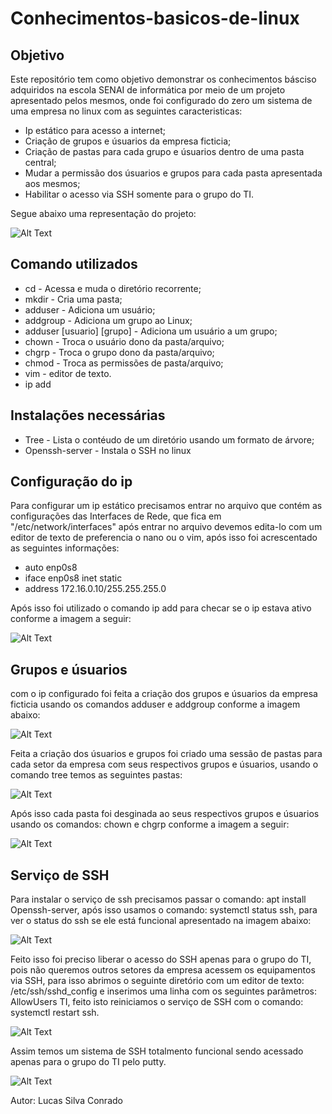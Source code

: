 # Conhecimentos-basicos-de-linux

## Objetivo

Este repositório tem como objetivo demonstrar os conhecimentos básciso adquiridos na escola SENAI de informática por meio de um projeto apresentado pelos mesmos, onde foi configurado do zero um sistema de uma empresa no linux com as seguintes caracteristicas:

* Ip estático para acesso a internet;
* Criação de grupos e úsuarios da empresa ficticia;
* Criação de pastas para cada grupo e úsuarios dentro de uma pasta central;
* Mudar a permissão dos úsuarios e grupos para cada pasta apresentada aos mesmos;
* Habilitar o acesso via SSH somente para o grupo do TI.

Segue abaixo uma representação do projeto:

![Alt Text](https://ibb.co/QPm9fsB)

## Comando utilizados

* cd - Acessa e muda o diretório recorrente;
* mkdir - Cria uma pasta;
* adduser - Adiciona um usuário;
* addgroup - Adiciona um grupo ao Linux;
* adduser [usuario] [grupo] - Adiciona um usuário a um grupo;
* chown - Troca o usuário dono da pasta/arquivo;
* chgrp - Troca o grupo dono da pasta/arquivo;
* chmod - Troca as permissões	de pasta/arquivo;
* vim - editor de texto.
* ip add

## Instalações necessárias 

* Tree - Lista o contéudo de um diretório usando um formato de árvore;
* Openssh-server - Instala o SSH no linux

## Configuração do ip

Para configurar um ip estático precisamos entrar no arquivo que contém as configurações das Interfaces de Rede, que fica em "/etc/network/interfaces"  após entrar no arquivo 
devemos edita-lo com um editor de texto de preferencia o nano ou o vim, após isso foi acrescentado as seguintes informações:

* auto enp0s8
* iface enp0s8 inet static
* address 172.16.0.10/255.255.255.0

Após isso foi utilizado o comando ip add para checar se o ip estava ativo conforme a imagem a seguir: 

![Alt Text](https://i.ibb.co/3yV3PFW/PRINT-1.png)

## Grupos e úsuarios 

com o ip configurado foi feita a criação dos grupos e úsuarios da empresa ficticia usando os comandos adduser e addgroup conforme a imagem abaixo: 

![Alt Text](https://i.ibb.co/mB8MW9Z/PRINT-3.png)

Feita a criação dos úsuarios e grupos foi criado uma sessão de pastas para cada setor da empresa com seus respectivos grupos e úsuarios, usando o comando tree temos as seguintes pastas: 

![Alt Text](https://i.ibb.co/5FBCCRZ/PRINT-4.png)

Após isso cada pasta foi desginada ao seus respectivos grupos e úsuarios usando os comandos: chown e chgrp conforme a imagem a seguir: 

![Alt Text](https://i.ibb.co/bsDnCx9/PRINT-5-1.png)


## Serviço de SSH 

Para instalar o serviço de ssh precisamos passar o comando: apt install Openssh-server, após isso usamos o comando: systemctl status ssh, para ver o status do ssh se ele está funcional apresentado na imagem abaixo: 

![Alt Text](https://i.ibb.co/WBBvm0p/PRINT-6-1.png)

Feito isso foi preciso liberar o acesso do SSH apenas para o grupo do TI, pois não queremos outros setores da empresa acessem os equipamentos via SSH, para isso abrimos o seguinte diretório com um editor de texto: /etc/ssh/sshd_config e inserimos uma linha com os seguintes parâmetros: AllowUsers TI, feito isto reiniciamos o serviço de SSH  com o comando: systemctl restart ssh.

![Alt Text](https://i.ibb.co/yRDGFqZ/PRINT-6-2.png)

Assim temos um sistema de SSH totalmento funcional sendo acessado apenas para o grupo do TI pelo putty.

![Alt Text](https://i.ibb.co/8M1YqPp/PRINT-6-3.png)
 
Autor: Lucas Silva Conrado
























